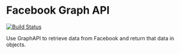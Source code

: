 # Facebook Graph API

[![Build Status](https://secure.travis-ci.org/IamPersistent/facebook-graph.png)](http://travis-ci.org/IamPersistent/facebook-graph)

Use GraphAPI to retrieve data from Facebook and return that data in objects.